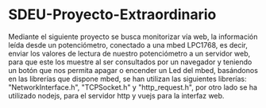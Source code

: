 # SDEU-Proyecto-Extraordinario
Mediante el siguiente proyecto se busca monitorizar vía web, la información leída desde un potenciómetro, conectado a una mbed LPC1768, es decir, enviar los valores de lectura de nuestro potenciómetro a un servidor web, para que este los muestre al ser consultados por un navegador y teniendo un botón que nos permita apagar o encender un Led del mbed, basándonos en las librerías que dispone mbed, se han utilizan las siguientes librerías: 
"NetworkInterface.h", "TCPSocket.h" y  "http_request.h", por otro lado se ha utilizado nodejs, para el servidor http y vuejs para la interfaz web.
